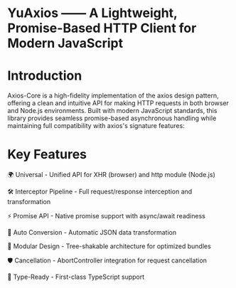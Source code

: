# YuAxios —— A Lightweight, Promise-Based HTTP Client for Modern JavaScript

# Introduction

Axios-Core is a high-fidelity implementation of the axios design pattern, offering a clean and intuitive API for making HTTP requests in both browser and Node.js environments. Built with modern JavaScript standards, this library provides seamless promise-based asynchronous handling while maintaining full compatibility with axios's signature features:

# Key Features

🌍 Universal - Unified API for XHR (browser) and http module (Node.js)

🛠️ Interceptor Pipeline - Full request/response interception and transformation

⚡ Promise API - Native promise support with async/await readiness

🔄 Auto Conversion - Automatic JSON data transformation

🧩 Modular Design - Tree-shakable architecture for optimized bundles

🛡️ Cancellation - AbortController integration for request cancellation

🔌 Type-Ready - First-class TypeScript support
